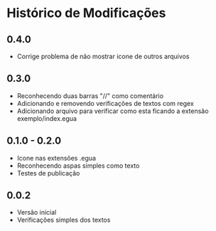 # Histórico de Modificações

## 0.4.0

- Corrige problema de não mostrar icone de outros arquivos

## 0.3.0

- Reconhecendo duas barras "//" como comentário
- Adicionando e removendo verificações de textos com regex
- Adicionando arquivo para verificar como esta ficando a extensão exemplo/index.egua

## 0.1.0 - 0.2.0

- Icone nas extensões .egua
- Reconhecendo aspas simples como texto
- Testes de publicação

## 0.0.2

- Versão inicial
- Verificações simples dos textos
